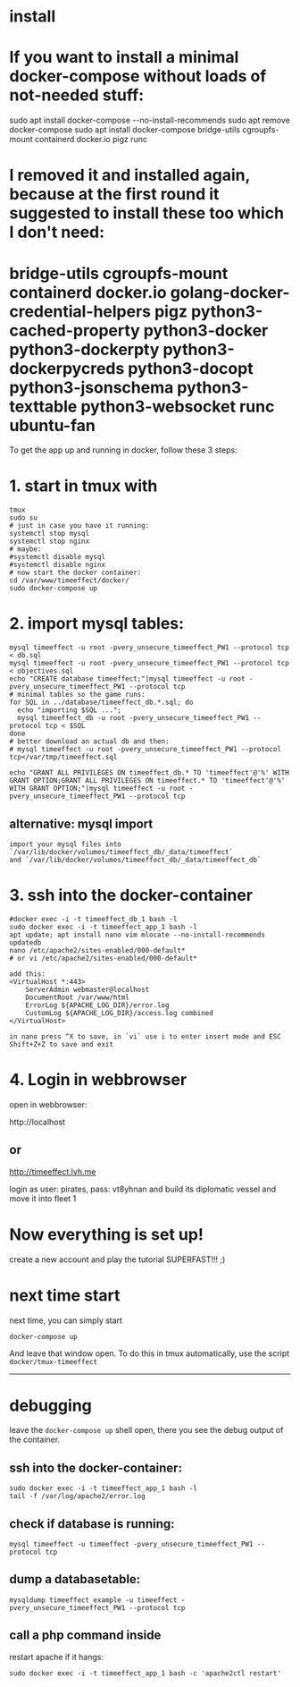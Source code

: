 # install

# If you want to install a minimal docker-compose without loads of not-needed stuff:
sudo apt install docker-compose --no-install-recommends
sudo apt remove docker-compose
sudo apt install docker-compose  bridge-utils cgroupfs-mount containerd docker.io pigz runc 
# I removed it and installed again, because at the first round it suggested to install these too which I don't need:
# bridge-utils cgroupfs-mount containerd docker.io golang-docker-credential-helpers pigz python3-cached-property python3-docker python3-dockerpty python3-dockerpycreds python3-docopt python3-jsonschema python3-texttable  python3-websocket runc ubuntu-fan

To get the app up and running in docker, follow these 3 steps:

# 1. start in tmux with

    tmux
    sudo su
    # just in case you have it running:
    systemctl stop mysql
    systemctl stop nginx
    # maybe:
    #systemctl disable mysql
    #systemctl disable nginx
    # now start the docker container:
    cd /var/www/timeeffect/docker/
    sudo docker-compose up

# 2. import mysql tables:

    mysql timeeffect -u root -pvery_unsecure_timeeffect_PW1 --protocol tcp < db.sql
    mysql timeeffect -u root -pvery_unsecure_timeeffect_PW1 --protocol tcp < objectives.sql
    echo "CREATE database timeeffect;"|mysql timeeffect -u root -pvery_unsecure_timeeffect_PW1 --protocol tcp
    # minimal tables so the game runs:
    for SQL in ../database/timeeffect_db.*.sql; do
      echo "importing $SQL ...";
      mysql timeeffect_db -u root -pvery_unsecure_timeeffect_PW1 --protocol tcp < $SQL
    done
    # better download an actual db and then:
    # mysql timeeffect -u root -pvery_unsecure_timeeffect_PW1 --protocol tcp</var/tmp/timeeffect.sql

    echo "GRANT ALL PRIVILEGES ON timeeffect_db.* TO 'timeeffect'@'%' WITH GRANT OPTION;GRANT ALL PRIVILEGES ON timeeffect.* TO 'timeeffect'@'%' WITH GRANT OPTION;"|mysql timeeffect -u root -pvery_unsecure_timeeffect_PW1 --protocol tcp
    
## alternative: mysql import
    
    import your mysql files into `/var/lib/docker/volumes/timeeffect_db/_data/timeeffect` 
    and `/var/lib/docker/volumes/timeeffect_db/_data/timeeffect_db`

# 3. ssh into the docker-container

    #docker exec -i -t timeeffect_db_1 bash -l
    sudo docker exec -i -t timeeffect_app_1 bash -l
    apt update; apt install nano vim mlocate --no-install-recommends
    updatedb
    nano /etc/apache2/sites-enabled/000-default*
    # or vi /etc/apache2/sites-enabled/000-default*

    add this:
    <VirtualHost *:443>
        ServerAdmin webmaster@localhost
        DocumentRoot /var/www/html
        ErrorLog ${APACHE_LOG_DIR}/error.log
        CustomLog ${APACHE_LOG_DIR}/access.log combined
    </VirtualHost>
    
    in nano press ^X to save, in `vi` use i to enter insert mode and ESC Shift+Z+Z to save and exit

# 4. Login in webbrowser
open in webbrowser:

http://localhost
## or 
http://timeeffect.lvh.me

login as user: pirates, pass: vt8yhnan and build its diplomatic vessel and move it into fleet 1

# Now everything is set up!
create a new account and play the tutorial SUPERFAST!!! ;)

# next time start
next time, you can simply start 

    docker-compose up

And leave that window open. To do this in tmux automatically, use the script `docker/tmux-timeeffect`

---    
  
# debugging

leave the `docker-compose up` shell open, there you see the debug output of the container.

## ssh into the docker-container:

    sudo docker exec -i -t timeeffect_app_1 bash -l
    tail -f /var/log/apache2/error.log


## check if database is running:

    mysql timeeffect -u timeeffect -pvery_unsecure_timeeffect_PW1 --protocol tcp

## dump a databasetable:
    mysqldump timeeffect example -u timeeffect -pvery_unsecure_timeeffect_PW1 --protocol tcp

## call a php command inside

restart apache if it hangs:

    sudo docker exec -i -t timeeffect_app_1 bash -c 'apache2ctl restart'

